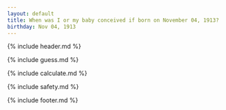 ```yaml
---
layout: default
title: When was I or my baby conceived if born on November 04, 1913?
birthday: Nov 04, 1913
---
```


{% include header.md %}

{% include guess.md %}

{% include calculate.md %}

{% include safety.md %}

{% include footer.md %}



